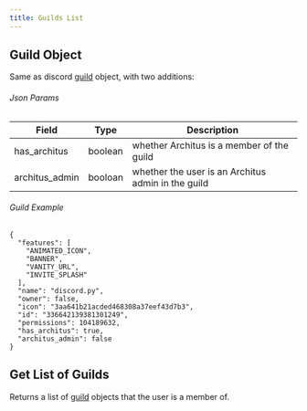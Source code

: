 ```yaml
---
title: Guilds List
---
```


## Guild Object
Same as discord [guild](https://discordapp.com/developers/docs/resources/guild#guild-object) object, with two additions:
###### Json Params
| Field  | Type                                          | Description                                                                   |
| ------ | --------------------------------------------- | ----------------------------------------------------------------------------- |
| has_architus | boolean | whether Architus is a member of the guild |
| architus_admin | booloan | whether the user is an Architus admin in the guild |

###### Guild Example
```
{
  "features": [
    "ANIMATED_ICON",
    "BANNER",
    "VANITY_URL",
    "INVITE_SPLASH"
  ],
  "name": "discord.py",
  "owner": false,
  "icon": "3aa641b21acded468308a37eef43d7b3",
  "id": "336642139381301249",
  "permissions": 104189632,
  "has_architus": true,
  "architus_admin": false
}
```

## Get List of Guilds

<Route method="GET" path="/guilds" auth />

Returns a list of [guild](#guild-object) objects that the user is a member of.

